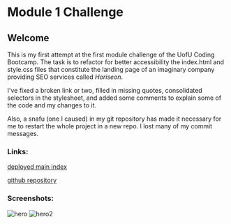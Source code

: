 # Module 1 Challenge

## Welcome
This is my first attempt at the first module challenge of the UofU Coding Bootcamp. The task is to refactor for better accessibility the index.html and style.css files that constitute the landing page of an imaginary company providing SEO services called _Horiseon_.

I've fixed a broken link or two, filled in missing quotes, consolidated selectors in the stylesheet, and added some comments to explain some of the code and my changes to it.

Also, a snafu (one I caused) in my git repository has made it necessary for me to restart the whole project in a new repo. I lost many of my commit messages.

### Links:

[deployed main index](https://leftyloosey.github.io/uchallenge1/Develop/index.html)
<br>

[github repository](https://github.com/leftyloosey/uchallenge1)


### Screenshots:

![hero](https://leftyloosey.github.io/uchallenge1/shot1.png)
![hero2](https://leftyloosey.github.io/uchallenge1/shot2.png)